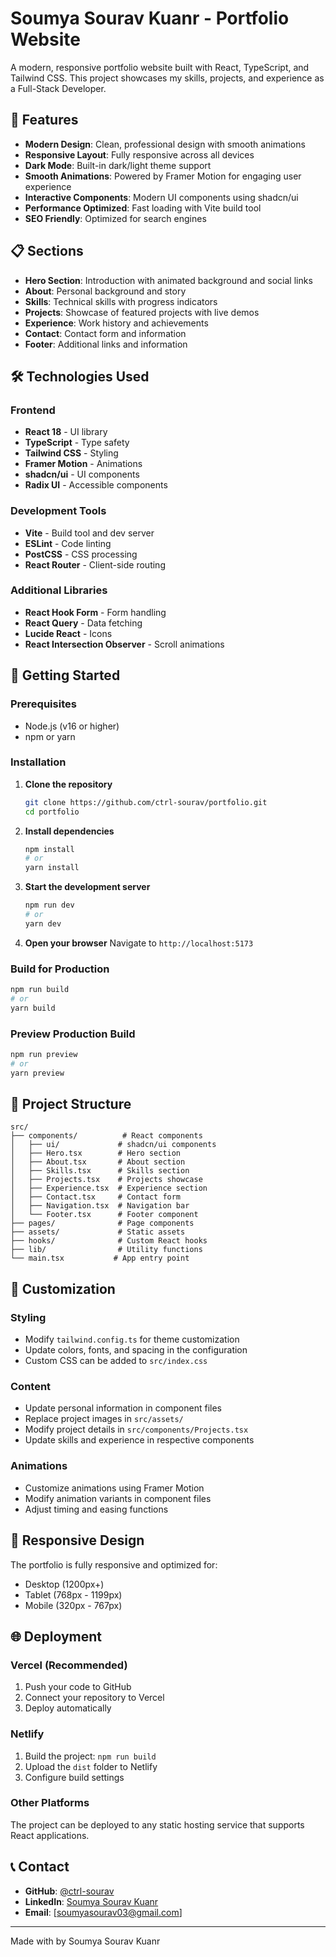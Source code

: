 # Soumya Sourav Kuanr - Portfolio Website

A modern, responsive portfolio website built with React, TypeScript, and Tailwind CSS. This project showcases my skills, projects, and experience as a Full-Stack Developer.

## 🚀 Features

- **Modern Design**: Clean, professional design with smooth animations
- **Responsive Layout**: Fully responsive across all devices
- **Dark Mode**: Built-in dark/light theme support
- **Smooth Animations**: Powered by Framer Motion for engaging user experience
- **Interactive Components**: Modern UI components using shadcn/ui
- **Performance Optimized**: Fast loading with Vite build tool
- **SEO Friendly**: Optimized for search engines

## 📋 Sections

- **Hero Section**: Introduction with animated background and social links
- **About**: Personal background and story
- **Skills**: Technical skills with progress indicators
- **Projects**: Showcase of featured projects with live demos
- **Experience**: Work history and achievements
- **Contact**: Contact form and information
- **Footer**: Additional links and information

## 🛠️ Technologies Used

### Frontend
- **React 18** - UI library
- **TypeScript** - Type safety
- **Tailwind CSS** - Styling
- **Framer Motion** - Animations
- **shadcn/ui** - UI components
- **Radix UI** - Accessible components

### Development Tools
- **Vite** - Build tool and dev server
- **ESLint** - Code linting
- **PostCSS** - CSS processing
- **React Router** - Client-side routing

### Additional Libraries
- **React Hook Form** - Form handling
- **React Query** - Data fetching
- **Lucide React** - Icons
- **React Intersection Observer** - Scroll animations

## 🚀 Getting Started

### Prerequisites
- Node.js (v16 or higher)
- npm or yarn

### Installation

1. **Clone the repository**
   ```bash
   git clone https://github.com/ctrl-sourav/portfolio.git
   cd portfolio
   ```

2. **Install dependencies**
   ```bash
   npm install
   # or
   yarn install
   ```

3. **Start the development server**
   ```bash
   npm run dev
   # or
   yarn dev
   ```

4. **Open your browser**
   Navigate to `http://localhost:5173`

### Build for Production

```bash
npm run build
# or
yarn build
```

### Preview Production Build

```bash
npm run preview
# or
yarn preview
```

## 📁 Project Structure

```
src/
├── components/          # React components
│   ├── ui/             # shadcn/ui components
│   ├── Hero.tsx        # Hero section
│   ├── About.tsx       # About section
│   ├── Skills.tsx      # Skills section
│   ├── Projects.tsx    # Projects showcase
│   ├── Experience.tsx  # Experience section
│   ├── Contact.tsx     # Contact form
│   ├── Navigation.tsx  # Navigation bar
│   └── Footer.tsx      # Footer component
├── pages/              # Page components
├── assets/             # Static assets
├── hooks/              # Custom React hooks
├── lib/                # Utility functions
└── main.tsx           # App entry point
```

## 🎨 Customization

### Styling
- Modify `tailwind.config.ts` for theme customization
- Update colors, fonts, and spacing in the configuration
- Custom CSS can be added to `src/index.css`

### Content
- Update personal information in component files
- Replace project images in `src/assets/`
- Modify project details in `src/components/Projects.tsx`
- Update skills and experience in respective components

### Animations
- Customize animations using Framer Motion
- Modify animation variants in component files
- Adjust timing and easing functions

## 📱 Responsive Design

The portfolio is fully responsive and optimized for:
- Desktop (1200px+)
- Tablet (768px - 1199px)
- Mobile (320px - 767px)

## 🌐 Deployment

### Vercel (Recommended)
1. Push your code to GitHub
2. Connect your repository to Vercel
3. Deploy automatically

### Netlify
1. Build the project: `npm run build`
2. Upload the `dist` folder to Netlify
3. Configure build settings

### Other Platforms
The project can be deployed to any static hosting service that supports React applications.





## 📞 Contact

- **GitHub**: [@ctrl-sourav](https://github.com/ctrl-sourav)
- **LinkedIn**: [Soumya Sourav Kuanr](https://www.linkedin.com/in/soumya-sourav-kuanr)
- **Email**: [soumyasourav03@gmail.com]

---

Made with by Soumya Sourav Kuanr

